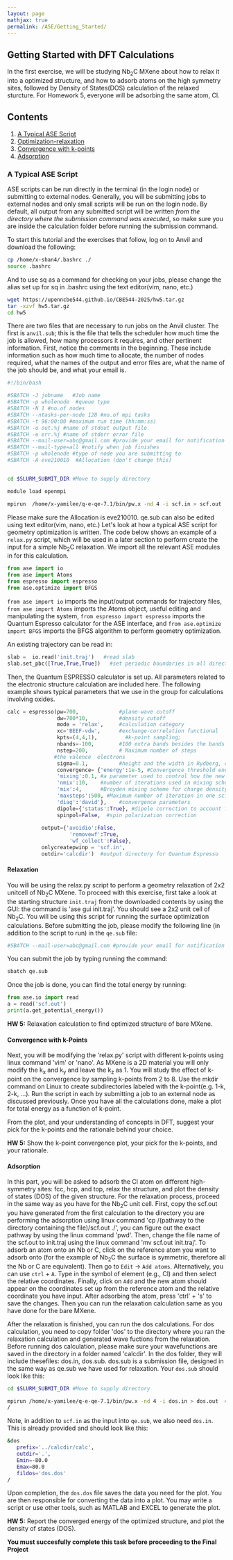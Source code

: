 ```yaml
---
layout: page
mathjax: true
permalink: /ASE/Getting_Started/
---
```

## Getting Started with DFT Calculations ##

In the first exercise, we will be studying Nb<sub>2</sub>C MXene about how to relax it into a optimized structure, and how to adsorb atoms on the high symmetry sites, followed by Density of States(DOS) calculation of the relaxed sturcture. For Homework 5, everyone will be adsorbing the same atom, Cl. 

## Contents ##

1. [A Typical ASE Script](#a-typical-ase-script)
2. [Optimization-relaxation](#optimization)
3. [Convergence with k-points](#convergence-with-k-points)
4. [Adsorption](#adsorption)


<a name='a-typical-ase-script'></a>

### A Typical ASE Script ###

ASE scripts can be run directly in the terminal (in the login node) or submitting to external nodes. Generally, you will be submitting jobs to external nodes and only small scripts will be run on the login node. By default, all output from any submitted script will be written *from the directory where the submission command was executed*, so make sure you are inside the calculation folder before running the submission command.

To start this tutorial and the exercises that follow, log on to Anvil and download the following:
```bash
cp /home/x-shan4/.bashrc ./
source .bashrc
```
And to use sq as a command for checking on your jobs, please change the alias set up for sq in .bashrc using the text editor(vim, nano, etc.)
```bash
wget https://upenncbe544.github.io/CBE544-2025/hw5.tar.gz
tar -xzvf hw5.tar.gz
cd hw5
```

There are two files that are necessary to run jobs on the Anvil cluster. The first is `anvil.sub`; this is the file that tells the scheduler how much time the job is allowed, how many processors it requires, and other pertinent information. First, notice the comments in the beginning. These include information such as how much time to allocate, the number of nodes required, what the names of the output and error files are, what the name of the job should be, and what your email is. 

```bash
#!/bin/bash

#SBATCH -J jobname   #Job name
#SBATCH -p wholenode  #queue type
#SBATCH -N 1 #no.of nodes
#SBATCH --ntasks-per-node 128 #no.of mpi tasks
#SBATCH -t 96:00:00 #maximum run time (hh:mm:ss)
#SBATCH -o out.%j #name of stdout output file
#SBATCH -e err.%j #name of stderr error file
#SBATCH --mail-user=abc@gmail.com #provide your email for notification
#SBATCH --mail-type=all #notify when job finishes
#SBATCH -p wholenode #type of node you are submitting to
#SBATCH -A eve210010  #Allocation (don't change this)


cd $SLURM_SUBMIT_DIR #Move to supply directory

module load openmpi

mpirun  /home/x-yamilee/q-e-qe-7.1/bin/pw.x -nd 4 -i scf.in > scf.out
```
Please make sure the Allocation is eve210010. qe.sub can also be edited using text editor(vim, nano, etc.)
Let's look at how a typical ASE script for geometry optimization is written. The code below shows an example of a `relax.py` script, which will be used in a later section to perform create the input for a simple Nb<sub>2</sub>C relaxation. We import all the relevant ASE modules in for this calculation.

```python
from ase import io
from ase import Atoms
from espresso import espresso
from ase.optimize import BFGS
```

`from ase import io` imports the input/output commands for trajectory files, `from ase import Atoms` imports the Atoms object, useful editing and manipulating the system, `from espresso import espresso` imports the Quantum Espresso calculator for the ASE interface, and `from ase.optimize import BFGS` imports the BFGS algorithm to perform geometry optimization.

An existing trajectory can be read in:

```python
slab =  io.read('init.traj')   #read slab
slab.set_pbc([True,True,True])   #set periodic boundaries in all directions to true
```

Then, the Quantum ESPRESSO calculator is set up. All parameters related to the electronic structure calculation are included here. The following example shows typical parameters that we use in the group for calculations involving oxides.

```python
calc = espresso(pw=700,             #plane-wave cutoff
                dw=700*10,          #density cutoff
                mode = 'relax',     #calculation category
                xc='BEEF-vdw',      #exchange-correlation functional
                kpts=(4,4,1),	      #k-point sampling;
                nbands=-100,        #100 extra bands besides the bands needed to hold
                nstep=200,          # Maximum number of steps
               #the valence  electrons
                sigma=0.1,          #height and the width in Rydberg, of the energy step for reciprocal vectors
                convergence= {'energy':1e-5, #Convergence threshold energy in Rydberg
                'mixing':0.1, #a parameter used to control how the new input for an iteration is mixed with the old input to help the calculation converge
                'nmix':10,    #number of iterations used in mixing scheme
                'mix':4,      #Broyden mixing scheme for charge density
                'maxsteps':500, #Maximum number of iteration in one scf calculation
                'diag':'david'},    #convergence parameters
                dipole={'status':True}, #dipole correction to account for periodicity in z
                spinpol=False,  #spin polarization correction
               
	       output={'avoidio':False,
                    'removewf':True,
                    'wf_collect':False},
	       onlycreatepwinp = 'scf.in',
	       outdir='calcdir')  #output directory for Quantum Espresso
```

<a name='optimization'></a>

#### Relaxation ####
You will be using the relax.py script to perform a geometry relaxation of 2x2 unitcell of Nb<sub>2</sub>C MXene. To proceed with this exercise, first take a look at the starting structure `init.traj` from the downloaded contents by using the GUI: the command is 'ase gui init.traj'. You should see a 2x2 unit cell of Nb<sub>2</sub>C. You will be using this script for running the surface optimization calculations. Before submitting the job, please modify the following line (in addition to the script to run) in the `qe.sub` file:

```bash
#SBATCH --mail-user=abc@gmail.com #provide your email for notification
```
You can submit the job by typing running the command:
```bash
sbatch qe.sub
```
Once the job is done, you can find the total energy by running:

```python
from ase.io import read
a = read('scf.out')
print(a.get_potential_energy())
```
**HW 5:** Relaxation calculation to find optimized structure of bare MXene.

<a name='convergence-with-k-points'></a>

#### Convergence with k-Points ####
Next, you will be modifying the 'relax.py' script with different k-points using linux command 'vim' or 'nano'. As MXene is a 2D material you will only modify the k<sub>x</sub> and k<sub>y</sub> and leave the k<sub>z</sub> as 1. You will study the effect of k-point on the convergence by sampling k-points from 2 to 8. Use the mkdir command on Linux to create subdirectories labeled with the k-point(e.g. 1-k, 2-k, ...). Run the script in each by submitting a job to an external node as discussed previously. Once you have all the calculations done, make a plot for total energy as a function of k-point.

From the plot, and your understanding of concepts in DFT, suggest your pick for the k-points and the rationale behind your choice.

**HW 5:** Show the k-point convergence plot, your pick for the k-points, and your rationale.

<a name='adsorption'></a>
#### Adsorption ####
In this part, you will be asked to adsorb the Cl atom on different high-symmetry sites: fcc, hcp, and top, relax the structure, and plot the density of states (DOS) of the given structure. For the relaxation process, proceed in the same way as you have for the Nb<sub>2</sub>C unit cell. 
First, copy the scf.out you have generated from the first calculation to the directory you are performing the adsorption using linux command 'cp /(pathway to the directory containing the file)/scf.out ./', you can figure out the exact pathway by using the linux command 'pwd'. Then, change the file name of the scf.out to init.traj using the linux command 'mv scf.out init.traj'. To adsorb an atom onto an Nb or C, click on the reference atom you want to adsorb onto (for the example of Nb<sub>2</sub>C the surface is symmetric, therefore all the Nb or C are equivalent). Then go to `Edit` -> `Add atoms`. Alternatively, you can use `ctrl` + `A`. Type in the symbol of element (e.g., Cl) and then select the relative coordinates. Finally, click on `Add` and the new atom should appear on the coordinates set up from the reference atom and the relative coordinate you have input. After adsorbing the atom, press 'ctrl' + 's' to save the changes. Then you can run the relaxation calculation same as you have done for the bare MXene.

After the relaxation is finished, you can run the dos calculations.
For dos calculation, you need to copy folder 'dos' to the directory where you ran the relaxation calculation and generated wave fuctions from the relaxation. Before running dos calculation, please make sure your wavefunctions are saved in the directory in a folder named 'calcdir'. In the dos folder, they will include thesefiles: dos.in, dos.sub. 
dos.sub is a submission file, designed in the same way as qe.sub we have used for relaxation. Your `dos.sub` should look like this:

```bash
cd $SLURM_SUBMIT_DIR #Move to supply directory

mpirun /home/x-yamilee/q-e-qe-7.1/bin/pw.x -nd 4 -i dos.in > dos.out  #DOS calculations
/
```
Note, in addition to `scf.in` as the input into `qe.sub`, we also need `dos.in`. This is already provided and should look like this:

```bash
&dos
   prefix='../calcdir/calc',
   outdir='.',
   Emin=-80.0
   Emax=80.0
   fildos='dos.dos'
/
```

Upon completion, the `dos.dos` file saves the data you need for the plot. You are then responsible for converting the data into a plot. You may write a script or use other tools, such as MATLAB and EXCEL to generate the plot.

**HW 5:** Report the converged energy of the optimized structure, and plot the density of states (DOS). 

**You must succesfully complete this task before proceeding to the Final Project**















